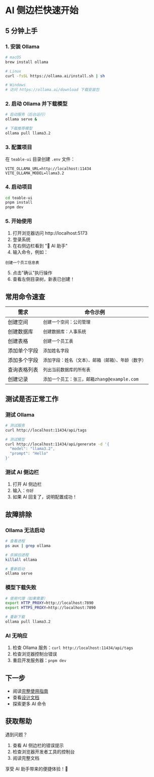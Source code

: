 # AI 侧边栏快速开始

## 5 分钟上手

### 1. 安装 Ollama

```bash
# macOS
brew install ollama

# Linux
curl -fsSL https://ollama.ai/install.sh | sh

# Windows
# 访问 https://ollama.ai/download 下载安装包
```

### 2. 启动 Ollama 并下载模型

```bash
# 启动服务（后台运行）
ollama serve &

# 下载推荐模型
ollama pull llama3.2
```

### 3. 配置项目

在 `teable-ui` 目录创建 `.env` 文件：

```env
VITE_OLLAMA_URL=http://localhost:11434
VITE_OLLAMA_MODEL=llama3.2
```

### 4. 启动项目

```bash
cd teable-ui
pnpm install
pnpm dev
```

### 5. 开始使用

1. 打开浏览器访问 http://localhost:5173
2. 登录系统
3. 在右侧边栏看到 "🤖 AI 助手"
4. 输入命令，例如：

```
创建一个员工信息表
```

5. 点击"确认"执行操作
6. 查看左侧目录树，新表已创建！

## 常用命令速查

| 需求 | 命令示例 |
|------|---------|
| 创建空间 | `创建一个空间：公司管理` |
| 创建数据库 | `创建数据库：人事系统` |
| 创建表格 | `创建一个员工表` |
| 添加单个字段 | `添加姓名字段` |
| 添加多个字段 | `添加字段：姓名（文本）、邮箱（邮箱）、年龄（数字）` |
| 查询表格列表 | `列出当前数据库的所有表` |
| 创建记录 | `添加一个员工：张三，邮箱zhang@example.com` |

## 测试是否正常工作

### 测试 Ollama

```bash
# 测试服务
curl http://localhost:11434/api/tags

# 测试模型
curl http://localhost:11434/api/generate -d '{
  "model": "llama3.2",
  "prompt": "Hello"
}'
```

### 测试 AI 侧边栏

1. 打开 AI 侧边栏
2. 输入：`你好`
3. 如果 AI 回复了，说明配置成功！

## 故障排除

### Ollama 无法启动

```bash
# 查看进程
ps aux | grep ollama

# 杀掉旧进程
killall ollama

# 重新启动
ollama serve
```

### 模型下载失败

```bash
# 使用代理（如果需要）
export HTTP_PROXY=http://localhost:7890
export HTTPS_PROXY=http://localhost:7890

# 重新下载
ollama pull llama3.2
```

### AI 无响应

1. 检查 Ollama 服务：`curl http://localhost:11434/api/tags`
2. 检查浏览器控制台错误
3. 重启开发服务器：`pnpm dev`

## 下一步

- 阅读[完整使用指南](./AI_SIDEBAR_USER_GUIDE.md)
- 查看[设计文档](./AI_SIDEBAR_DESIGN.md)
- 探索更多 AI 命令

## 获取帮助

遇到问题？
1. 查看 AI 侧边栏的错误提示
2. 检查浏览器开发者工具的控制台
3. 阅读完整文档

享受 AI 助手带来的便捷体验！🚀

